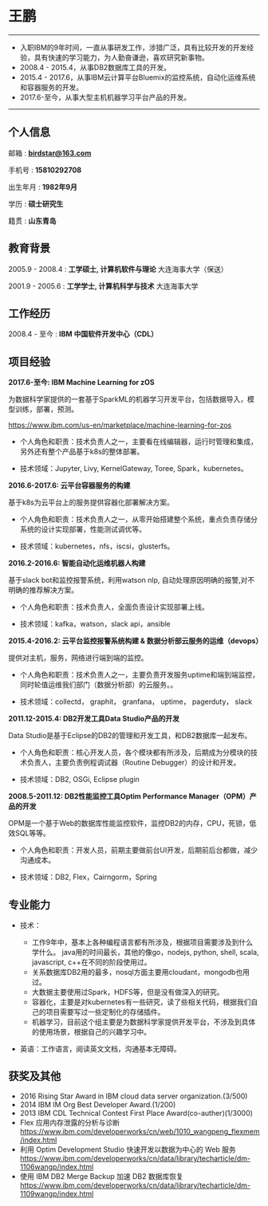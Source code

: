 王鹏
============

-----------------------------------------------

* 入职IBM的9年时间，一直从事研发工作，涉猎广泛，具有比较开发的开发经验，具有快速的学习能力，为人勤奋谦逊，喜欢研究新事物。
* 2008.4 - 2015.4，从事DB2数据库工具的开发。
* 2015.4 - 2017.6，从事IBM云计算平台Bluemix的监控系统，自动化运维系统和容器服务的开发。
* 2017.6-至今，从事大型主机机器学习平台产品的开发。

-----------------------------------------------

个人信息
----

邮箱
:   **birdstar@163.com**

手机号
:   **15810292708**

出生年月
:   **1982年9月**

学历
:   **硕士研究生**

籍贯
:   **山东青岛**

<!--
-------------------     ----------------------------
邮箱：                                          birdstar@163.com
手机号：                                        15810292708
出生年月：                                      1982/9/29
学历：                                          硕士研究生
籍贯：                                          山东青岛
-------------------     ----------------------------
-->
教育背景
--------

2005.9 - 2008.4
:   **工学硕士, 计算机软件与理论**  大连海事大学（保送）

2001.9 - 2005.6
:   **工学学士, 计算机科学与技术**  大连海事大学

工作经历
----

2008.4 - 至今
:   **IBM 中国软件开发中心（CDL）**

项目经验
----

**2017.6-至今: IBM Machine Learning for zOS**

为数据科学家提供的一套基于SparkML的机器学习开发平台，包括数据导入，模型训练，部署，预测。

https://www.ibm.com/us-en/marketplace/machine-learning-for-zos

* 个人角色和职责：技术负责人之一，主要看在线编辑器，运行时管理和集成，另外还有整个产品基于k8s的整体部署。

* 技术领域：Jupyter, Livy, KernelGateway, Toree, Spark，kubernetes。

**2016.6-2017.6: 云平台容器服务的构建**

基于k8s为云平台上的服务提供容器化部署解决方案。

* 个人角色和职责：技术负责人之一，从零开始搭建整个系统，重点负责存储分系统的设计实现部署，性能测试调优等。

* 技术领域：kubernetes，nfs，iscsi，glusterfs。

**2016.2-2016.6: 智能自动化运维机器人构建**

基于slack bot和监控报警系统，利用watson nlp, 自动处理原因明确的报警,对不明确的推荐解决方案。

* 个人角色和职责：技术负责人，全面负责设计实现部署上线。

* 技术领域：kafka，watson，slack api，ansible


**2015.4-2016.2: 云平台监控报警系统构建 & 数据分析部云服务的运维（devops）**

提供对主机，服务，网络进行端到端的监控。

* 个人角色和职责：技术负责人之一，主要负责开发服务uptime和端到端监控，同时轮值运维我们部门（数据分析部）的云服务。。

* 技术领域：collectd， graphit， granfana， uptime， pagerduty， slack

**2011.12-2015.4: DB2开发工具Data Studio产品的开发**

Data Studio是基于Eclipse的DB2的管理和开发工具，和DB2数据库一起发布。

* 个人角色和职责：核心开发人员，各个模块都有所涉及，后期成为分模块的技术负责人，主要负责例程调试器（Routine Debugger）的设计和开发。

* 技术领域：DB2, OSGi, Eclipse plugin

**2008.5-2011.12: DB2性能监控工具Optim Performance Manager（OPM）产品的开发**

OPM是一个基于Web的数据库性能监控软件，监控DB2的内存，CPU，死锁，低效SQL等等。

* 个人角色和职责：开发人员，前期主要做前台UI开发，后期前后台都做，减少沟通成本。

* 技术领域：DB2, Flex，Cairngorm，Spring


专业能力
----

* 技术：
    * 工作9年中，基本上各种编程语言都有所涉及，根据项目需要涉及到什么学什么。
java用的时间最长，其他的像go，nodejs, python, shell, scala, javascript, c++在不同的阶段使用过。
    * 关系数据库DB2用的最多，nosql方面主要用cloudant，mongodb也用过。
    * 大数据主要使用过Spark，HDFS等，但是没有做深入的研究。
    * 容器化，主要是对kubernetes有一些研究，读了些相关代码，根据我们自己的项目需要写过一些定制化的存储插件。
    * 机器学习，目前这个组主要是为数据科学家提供开发平台，不涉及到具体的使用场景，根据自己的兴趣学习中。

* 英语：工作语言，阅读英文文档，沟通基本无障碍。


获奖及其他
-----
* 2016 Rising Star Award in IBM cloud data server organization.(3/500)
* 2014 IBM IM Org Best Developer Award.(1/200)
* 2013 IBM CDL Technical Contest First Place Award(co-auther)(1/3000)
* Flex 应用内存泄露的分析与诊断 https://www.ibm.com/developerworks/cn/web/1010_wangpeng_flexmem/index.html
* 利用 Optim Development Studio 快速开发以数据为中心的 Web 服务 https://www.ibm.com/developerworks/cn/data/library/techarticle/dm-1106wangp/index.html
* 使用 IBM DB2 Merge Backup 加速 DB2 数据库恢复 https://www.ibm.com/developerworks/cn/data/library/techarticle/dm-1109wangp/index.html
